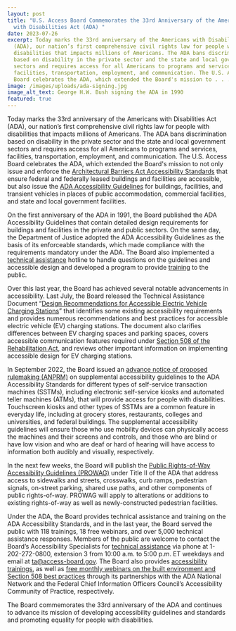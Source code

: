 ```yaml
---
layout: post
title: "U.S. Access Board Commemorates the 33rd Anniversary of the Americans
  with Disabilities Act (ADA) "
date: 2023-07-26
excerpt: Today marks the 33rd anniversary of the Americans with Disabilities Act
  (ADA), our nation’s first comprehensive civil rights law for people with
  disabilities that impacts millions of Americans. The ADA bans discrimination
  based on disability in the private sector and the state and local government
  sectors and requires access for all Americans to programs and services,
  facilities, transportation, employment, and communication. The U.S. Access
  Board celebrates the ADA, which extended the Board's mission to . . .
image: /images/uploads/ada-signing.jpg
image_alt_text: George H.W. Bush signing the ADA in 1990
featured: true
---
```

Today marks the 33rd anniversary of the Americans with Disabilities Act (ADA), our nation’s first comprehensive civil rights law for people with disabilities that impacts millions of Americans. The ADA bans discrimination based on disability in the private sector and the state and local government sectors and requires access for all Americans to programs and services, facilities, transportation, employment, and communication. The U.S. Access Board celebrates the ADA, which extended the Board's mission to not only issue and enforce the [Architectural Barriers Act Accessibility Standards](https://www.access-board.gov/aba/) that ensure federal and federally leased buildings and facilities are accessible, but also issue the [ADA Accessibility Guidelines](https://www.access-board.gov/ada/) for buildings, facilities, and transient vehicles in places of public accommodation, commercial facilities, and state and local government facilities. 

On the first anniversary of the ADA in 1991, the Board published the ADA Accessibility Guidelines that contain detailed design requirements for buildings and facilities in the private and public sectors. On the same day, the Department of Justice adopted the ADA Accessibility Guidelines as the basis of its enforceable standards, which made compliance with the requirements mandatory under the ADA. The Board also implemented a [technical assistance](https://www.access-board.gov/ta/) hotline to handle questions on the guidelines and accessible design and developed a program to provide [training](https://www.access-board.gov/webinars/training.html) to the public. 

Over this last year, the Board has achieved several notable advancements in accessibility. Last July, the Board released the Technical Assistance Document “[Design Recommendations for Accessible Electric Vehicle Charging Stations](https://www.access-board.gov/tad/ev/)” that identifies some existing accessibility requirements and provides numerous recommendations and best practices for accessible electric vehicle (EV) charging stations. The document also clarifies differences between EV charging spaces and parking spaces, covers accessible communication features required under [Section 508 of the Rehabilitation Act](https://www.access-board.gov/ict/), and reviews other important information on implementing accessible design for EV charging stations. 

In September 2022, the Board issued an [advance notice of proposed rulemaking (ANPRM)](https://www.federalregister.gov/documents/2022/09/21/2022-20470/americans-with-disabilities-act-accessibility-guidelines-for-buildings-and-facilities-architectural) on supplemental accessibility guidelines to the ADA Accessibility Standards for different types of self-service transaction machines (SSTMs), including electronic self-service kiosks and automated teller machines (ATMs), that will provide access for people with disabilities. Touchscreen kiosks and other types of SSTMs are a common feature in everyday life, including at grocery stores, restaurants, colleges and universities, and federal buildings. The supplemental accessibility guidelines will ensure those who use mobility devices can physically access the machines and their screens and controls, and those who are blind or have low vision and who are deaf or hard of hearing will have access to information both audibly and visually, respectively. 

In the next few weeks, the Board will publish the [Public Rights-of-Way Accessibility Guidelines (PROWAG)](https://www.access-board.gov/prowag/) under Title II of the ADA that address access to sidewalks and streets, crosswalks, curb ramps, pedestrian signals, on-street parking, shared use paths, and other components of public rights-of-way. PROWAG will apply to alterations or additions to existing rights-of-way as well as newly-constructed pedestrian facilities. 

Under the ADA, the Board provides technical assistance and training on the ADA Accessibility Standards, and in the last year, the Board served the public with 118 trainings, 18 free webinars, and over 5,000 technical assistance responses. Members of the public are welcome to contact the Board’s Accessibility Specialists for [technical assistance](https://www.access-board.gov/ta/) via phone at 1-202-272-0800, extension 3 from 10:00 a.m. to 5:00 p.m. ET weekdays and email at [ta@access-board.gov](mailto:ta@access-board.gov). The Board also provides [accessibility trainings](https://www.access-board.gov/webinars/training.html), as well as [free monthly webinars on the built environment and Section 508 best practices](https://www.access-board.gov/webinars/) through its partnerships with the ADA National Network and the Federal Chief Information Officers Council’s Accessibility Community of Practice, respectively. 

The Board commemorates the 33rd anniversary of the ADA and continues to advance its mission of developing accessibility guidelines and standards and promoting equality for people with disabilities.
